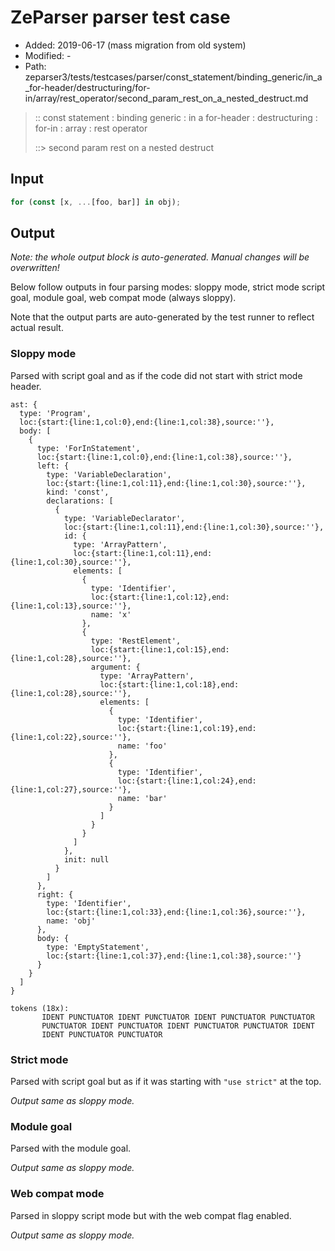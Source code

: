# ZeParser parser test case

- Added: 2019-06-17 (mass migration from old system)
- Modified: -
- Path: zeparser3/tests/testcases/parser/const_statement/binding_generic/in_a_for-header/destructuring/for-in/array/rest_operator/second_param_rest_on_a_nested_destruct.md

> :: const statement : binding generic : in a for-header : destructuring : for-in : array : rest operator
>
> ::> second param rest on a nested destruct

## Input

`````js
for (const [x, ...[foo, bar]] in obj);
`````

## Output

_Note: the whole output block is auto-generated. Manual changes will be overwritten!_

Below follow outputs in four parsing modes: sloppy mode, strict mode script goal, module goal, web compat mode (always sloppy).

Note that the output parts are auto-generated by the test runner to reflect actual result.

### Sloppy mode

Parsed with script goal and as if the code did not start with strict mode header.

`````
ast: {
  type: 'Program',
  loc:{start:{line:1,col:0},end:{line:1,col:38},source:''},
  body: [
    {
      type: 'ForInStatement',
      loc:{start:{line:1,col:0},end:{line:1,col:38},source:''},
      left: {
        type: 'VariableDeclaration',
        loc:{start:{line:1,col:11},end:{line:1,col:30},source:''},
        kind: 'const',
        declarations: [
          {
            type: 'VariableDeclarator',
            loc:{start:{line:1,col:11},end:{line:1,col:30},source:''},
            id: {
              type: 'ArrayPattern',
              loc:{start:{line:1,col:11},end:{line:1,col:30},source:''},
              elements: [
                {
                  type: 'Identifier',
                  loc:{start:{line:1,col:12},end:{line:1,col:13},source:''},
                  name: 'x'
                },
                {
                  type: 'RestElement',
                  loc:{start:{line:1,col:15},end:{line:1,col:28},source:''},
                  argument: {
                    type: 'ArrayPattern',
                    loc:{start:{line:1,col:18},end:{line:1,col:28},source:''},
                    elements: [
                      {
                        type: 'Identifier',
                        loc:{start:{line:1,col:19},end:{line:1,col:22},source:''},
                        name: 'foo'
                      },
                      {
                        type: 'Identifier',
                        loc:{start:{line:1,col:24},end:{line:1,col:27},source:''},
                        name: 'bar'
                      }
                    ]
                  }
                }
              ]
            },
            init: null
          }
        ]
      },
      right: {
        type: 'Identifier',
        loc:{start:{line:1,col:33},end:{line:1,col:36},source:''},
        name: 'obj'
      },
      body: {
        type: 'EmptyStatement',
        loc:{start:{line:1,col:37},end:{line:1,col:38},source:''}
      }
    }
  ]
}

tokens (18x):
       IDENT PUNCTUATOR IDENT PUNCTUATOR IDENT PUNCTUATOR PUNCTUATOR
       PUNCTUATOR IDENT PUNCTUATOR IDENT PUNCTUATOR PUNCTUATOR IDENT
       IDENT PUNCTUATOR PUNCTUATOR
`````

### Strict mode

Parsed with script goal but as if it was starting with `"use strict"` at the top.

_Output same as sloppy mode._

### Module goal

Parsed with the module goal.

_Output same as sloppy mode._

### Web compat mode

Parsed in sloppy script mode but with the web compat flag enabled.

_Output same as sloppy mode._

